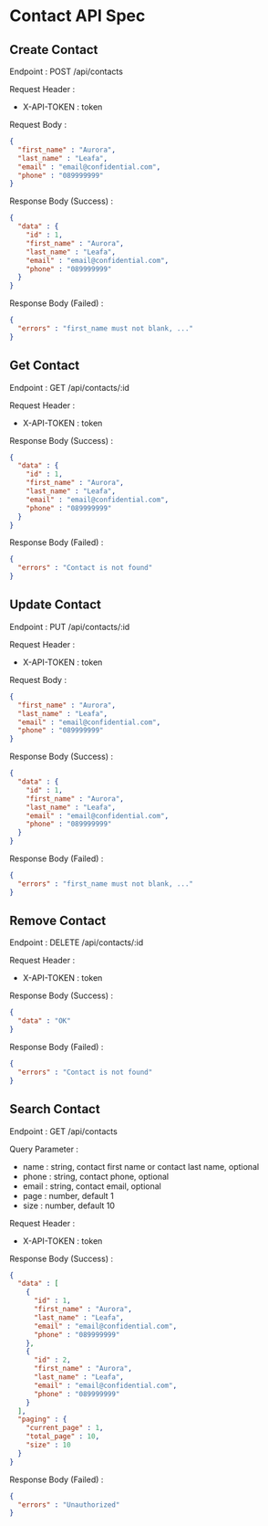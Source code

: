 # Contact API Spec

## Create Contact

Endpoint : POST /api/contacts

Request Header :
- X-API-TOKEN : token

Request Body :

```json
{
  "first_name" : "Aurora",
  "last_name" : "Leafa",
  "email" : "email@confidential.com",
  "phone" : "089999999"
}
```

Response Body (Success) :

```json
{
  "data" : {
    "id" : 1,
    "first_name" : "Aurora",
    "last_name" : "Leafa",
    "email" : "email@confidential.com",
    "phone" : "089999999"
  }
}
```

Response Body (Failed) :

```json
{
  "errors" : "first_name must not blank, ..."
}
```

## Get Contact

Endpoint : GET /api/contacts/:id

Request Header :
- X-API-TOKEN : token

Response Body (Success) :

```json
{
  "data" : {
    "id" : 1,
    "first_name" : "Aurora",
    "last_name" : "Leafa",
    "email" : "email@confidential.com",
    "phone" : "089999999"
  }
}
```

Response Body (Failed) :

```json
{
  "errors" : "Contact is not found"
}
```

## Update Contact

Endpoint : PUT /api/contacts/:id

Request Header :
- X-API-TOKEN : token

Request Body :

```json
{
  "first_name" : "Aurora",
  "last_name" : "Leafa",
  "email" : "email@confidential.com",
  "phone" : "089999999"
}
```

Response Body (Success) :

```json
{
  "data" : {
    "id" : 1,
    "first_name" : "Aurora",
    "last_name" : "Leafa",
    "email" : "email@confidential.com",
    "phone" : "089999999"
  }
}
```

Response Body (Failed) :

```json
{
  "errors" : "first_name must not blank, ..."
}
```

## Remove Contact

Endpoint : DELETE /api/contacts/:id

Request Header :
- X-API-TOKEN : token

Response Body (Success) :

```json
{
  "data" : "OK"
}
```

Response Body (Failed) :

```json
{
  "errors" : "Contact is not found"
}
```

## Search Contact

Endpoint : GET /api/contacts

Query Parameter :
- name : string, contact first name or contact last name, optional
- phone : string, contact phone, optional
- email : string, contact email, optional
- page : number, default 1
- size : number, default 10

Request Header :
- X-API-TOKEN : token

Response Body (Success) :

```json
{
  "data" : [
    {
      "id" : 1,
      "first_name" : "Aurora",
      "last_name" : "Leafa",
      "email" : "email@confidential.com",
      "phone" : "089999999"
    },
    {
      "id" : 2,
      "first_name" : "Aurora",
      "last_name" : "Leafa",
      "email" : "email@confidential.com",
      "phone" : "089999999"
    }
  ],
  "paging" : {
    "current_page" : 1,
    "total_page" : 10,
    "size" : 10
  }
}
```

Response Body (Failed) :

```json
{
  "errors" : "Unauthorized"
}
```